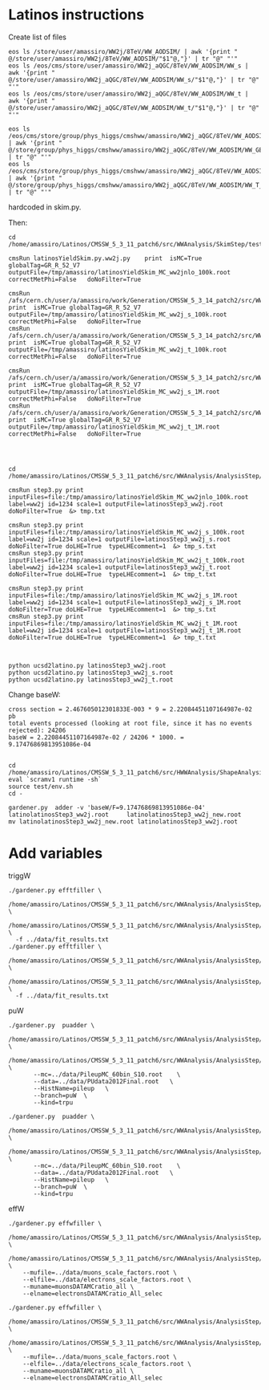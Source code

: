 Latinos instructions
=======

Create list of files

    eos ls /store/user/amassiro/WW2j/8TeV/WW_AODSIM/ | awk '{print "   @/store/user/amassiro/WW2j/8TeV/WW_AODSIM/"$1"@,"}' | tr "@" "'"
    eos ls /eos/cms/store/user/amassiro/WW2j_aQGC/8TeV/WW_AODSIM/WW_s | awk '{print "   @/store/user/amassiro/WW2j_aQGC/8TeV/WW_AODSIM/WW_s/"$1"@,"}' | tr "@" "'"
    eos ls /eos/cms/store/user/amassiro/WW2j_aQGC/8TeV/WW_AODSIM/WW_t | awk '{print "   @/store/user/amassiro/WW2j_aQGC/8TeV/WW_AODSIM/WW_t/"$1"@,"}' | tr "@" "'"

    eos ls /eos/cms/store/group/phys_higgs/cmshww/amassiro/WW2j_aQGC/8TeV/WW_AODSIM/WW_GENSIM | awk '{print "   @/store/group/phys_higgs/cmshww/amassiro/WW2j_aQGC/8TeV/WW_AODSIM/WW_GENSIM/"$1"@,"}' | tr "@" "'"
    eos ls /eos/cms/store/group/phys_higgs/cmshww/amassiro/WW2j_aQGC/8TeV/WW_AODSIM/WW_T_GENSIM | awk '{print "   @/store/group/phys_higgs/cmshww/amassiro/WW2j_aQGC/8TeV/WW_AODSIM/WW_T_GENSIM/"$1"@,"}' | tr "@" "'"


hardcoded in skim.py.

Then:

    cd /home/amassiro/Latinos/CMSSW_5_3_11_patch6/src/WWAnalysis/SkimStep/test/

    cmsRun latinosYieldSkim.py.ww2j.py    print  isMC=True globalTag=GR_R_52_V7  outputFile=/tmp/amassiro/latinosYieldSkim_MC_ww2jnlo_100k.root   correctMetPhi=False   doNoFilter=True

    cmsRun /afs/cern.ch/user/a/amassiro/work/Generation/CMSSW_5_3_14_patch2/src/WW2jewk/Generation/latinos/latinosYieldSkim.py.ww2j_s.py    print  isMC=True globalTag=GR_R_52_V7  outputFile=/tmp/amassiro/latinosYieldSkim_MC_ww2j_s_100k.root   correctMetPhi=False   doNoFilter=True
    cmsRun /afs/cern.ch/user/a/amassiro/work/Generation/CMSSW_5_3_14_patch2/src/WW2jewk/Generation/latinos/latinosYieldSkim.py.ww2j_t.py    print  isMC=True globalTag=GR_R_52_V7  outputFile=/tmp/amassiro/latinosYieldSkim_MC_ww2j_t_100k.root   correctMetPhi=False   doNoFilter=True

    cmsRun /afs/cern.ch/user/a/amassiro/work/Generation/CMSSW_5_3_14_patch2/src/WW2jewk/Generation/latinos/latinosYieldSkim.py.ww2j_s.py    print  isMC=True globalTag=GR_R_52_V7  outputFile=/tmp/amassiro/latinosYieldSkim_MC_ww2j_s_1M.root   correctMetPhi=False   doNoFilter=True
    cmsRun /afs/cern.ch/user/a/amassiro/work/Generation/CMSSW_5_3_14_patch2/src/WW2jewk/Generation/latinos/latinosYieldSkim.py.ww2j_t.py    print  isMC=True globalTag=GR_R_52_V7  outputFile=/tmp/amassiro/latinosYieldSkim_MC_ww2j_t_1M.root   correctMetPhi=False   doNoFilter=True




    cd /home/amassiro/Latinos/CMSSW_5_3_11_patch6/src/WWAnalysis/AnalysisStep/test/step3

    cmsRun step3.py print inputFiles=file:/tmp/amassiro/latinosYieldSkim_MC_ww2jnlo_100k.root  label=ww2j id=1234 scale=1 outputFile=latinosStep3_ww2j.root  doNoFilter=True  &> tmp.txt

    cmsRun step3.py print inputFiles=file:/tmp/amassiro/latinosYieldSkim_MC_ww2j_s_100k.root  label=ww2j id=1234 scale=1 outputFile=latinosStep3_ww2j_s.root  doNoFilter=True doLHE=True  typeLHEcomment=1  &> tmp_s.txt
    cmsRun step3.py print inputFiles=file:/tmp/amassiro/latinosYieldSkim_MC_ww2j_t_100k.root  label=ww2j id=1234 scale=1 outputFile=latinosStep3_ww2j_t.root  doNoFilter=True doLHE=True  typeLHEcomment=1  &> tmp_t.txt

    cmsRun step3.py print inputFiles=file:/tmp/amassiro/latinosYieldSkim_MC_ww2j_s_1M.root  label=ww2j id=1234 scale=1 outputFile=latinosStep3_ww2j_s_1M.root  doNoFilter=True doLHE=True  typeLHEcomment=1  &> tmp_s.txt
    cmsRun step3.py print inputFiles=file:/tmp/amassiro/latinosYieldSkim_MC_ww2j_t_1M.root  label=ww2j id=1234 scale=1 outputFile=latinosStep3_ww2j_t_1M.root  doNoFilter=True doLHE=True  typeLHEcomment=1  &> tmp_t.txt



    python ucsd2latino.py latinosStep3_ww2j.root
    python ucsd2latino.py latinosStep3_ww2j_s.root
    python ucsd2latino.py latinosStep3_ww2j_t.root



Change baseW:

    cross section = 2.467605012301833E-003 * 9 = 2.22084451107164987e-02 pb
    total events processed (looking at root file, since it has no events rejected): 24206
    baseW = 2.22084451107164987e-02 / 24206 * 1000. = 9.17476869813951086e-04


    cd /home/amassiro/Latinos/CMSSW_5_3_11_patch6/src/HWWAnalysis/ShapeAnalysis/
    eval `scramv1 runtime -sh`
    source test/env.sh
    cd -

    gardener.py  adder -v 'baseW/F=9.17476869813951086e-04'     latinolatinosStep3_ww2j.root     latinolatinosStep3_ww2j_new.root
    mv latinolatinosStep3_ww2j_new.root latinolatinosStep3_ww2j.root




Add variables
====

triggW

    ./gardener.py efftfiller \
      /home/amassiro/Latinos/CMSSW_5_3_11_patch6/src/WWAnalysis/AnalysisStep/test/step3/latinolatinosStep3_ww2j_s.root  \
      /home/amassiro/Latinos/CMSSW_5_3_11_patch6/src/WWAnalysis/AnalysisStep/test/step3/latinolatinosStep3_ww2j_s_1.root  \
      -f ../data/fit_results.txt
    ./gardener.py efftfiller \
      /home/amassiro/Latinos/CMSSW_5_3_11_patch6/src/WWAnalysis/AnalysisStep/test/step3/latinolatinosStep3_ww2j_t.root  \
      /home/amassiro/Latinos/CMSSW_5_3_11_patch6/src/WWAnalysis/AnalysisStep/test/step3/latinolatinosStep3_ww2j_t_1.root  \
      -f ../data/fit_results.txt

puW

    ./gardener.py  puadder \
      /home/amassiro/Latinos/CMSSW_5_3_11_patch6/src/WWAnalysis/AnalysisStep/test/step3/latinolatinosStep3_ww2j_s_1.root  \
      /home/amassiro/Latinos/CMSSW_5_3_11_patch6/src/WWAnalysis/AnalysisStep/test/step3/latinolatinosStep3_ww2j_s_2.root  \
           --mc=../data/PileupMC_60bin_S10.root    \
           --data=../data/PUdata2012Final.root   \
           --HistName=pileup   \
           --branch=puW  \
           --kind=trpu

    ./gardener.py  puadder \
      /home/amassiro/Latinos/CMSSW_5_3_11_patch6/src/WWAnalysis/AnalysisStep/test/step3/latinolatinosStep3_ww2j_t_1.root  \
      /home/amassiro/Latinos/CMSSW_5_3_11_patch6/src/WWAnalysis/AnalysisStep/test/step3/latinolatinosStep3_ww2j_t_2.root  \
           --mc=../data/PileupMC_60bin_S10.root    \
           --data=../data/PUdata2012Final.root   \
           --HistName=pileup   \
           --branch=puW  \
           --kind=trpu

effW

    ./gardener.py effwfiller \
      /home/amassiro/Latinos/CMSSW_5_3_11_patch6/src/WWAnalysis/AnalysisStep/test/step3/latinolatinosStep3_ww2j_s_2.root  \
      /home/amassiro/Latinos/CMSSW_5_3_11_patch6/src/WWAnalysis/AnalysisStep/test/step3/latinolatinosStep3_ww2j_s_3.root  \
        --mufile=../data/muons_scale_factors.root \
        --elfile=../data/electrons_scale_factors.root \
        --muname=muonsDATAMCratio_all \
        --elname=electronsDATAMCratio_All_selec

    ./gardener.py effwfiller \
      /home/amassiro/Latinos/CMSSW_5_3_11_patch6/src/WWAnalysis/AnalysisStep/test/step3/latinolatinosStep3_ww2j_t_2.root  \
      /home/amassiro/Latinos/CMSSW_5_3_11_patch6/src/WWAnalysis/AnalysisStep/test/step3/latinolatinosStep3_ww2j_t_3.root  \
        --mufile=../data/muons_scale_factors.root \
        --elfile=../data/electrons_scale_factors.root \
        --muname=muonsDATAMCratio_all \
        --elname=electronsDATAMCratio_All_selec




